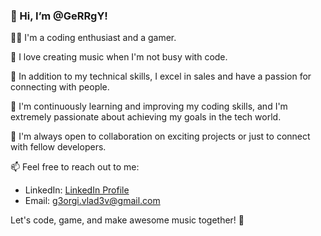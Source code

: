 ### 👋 Hi, I’m @GeRRgY!

👨‍💻 I'm a coding enthusiast and a gamer.

🎵 I love creating music when I'm not busy with code.

💼 In addition to my technical skills, I excel in sales and have a passion for connecting with people.

🌱 I'm continuously learning and improving my coding skills, and I'm extremely passionate about achieving my goals in the tech world.

🤝 I'm always open to collaboration on exciting projects or just to connect with fellow developers.

📫 Feel free to reach out to me:
   - LinkedIn: [LinkedIn Profile](https://www.linkedin.com/in/georgi-vladev-910a1258/)
   - Email: [g3orgi.vlad3v@gmail.com](mailto:g3orgi.vlad3v@gmail.com)

Let's code, game, and make awesome music together! 🚀
